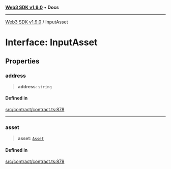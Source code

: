 [**Web3 SDK v1.9.0**](../README.md) • **Docs**

***

[Web3 SDK v1.9.0](../globals.md) / InputAsset

# Interface: InputAsset

## Properties

### address

> **address**: `string`

#### Defined in

[src/contract/contract.ts:878](https://github.com/Mystic-Nayy/alephium-web3/blob/ee41f5e0e7d7fb0b155fe62f05b2ac03772895ca/packages/web3/src/contract/contract.ts#L878)

***

### asset

> **asset**: [`Asset`](Asset.md)

#### Defined in

[src/contract/contract.ts:879](https://github.com/Mystic-Nayy/alephium-web3/blob/ee41f5e0e7d7fb0b155fe62f05b2ac03772895ca/packages/web3/src/contract/contract.ts#L879)
